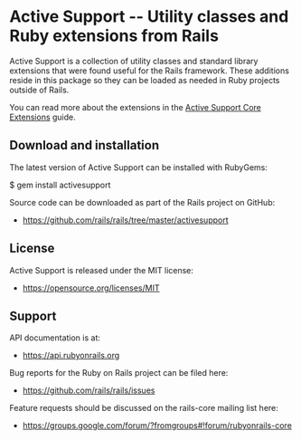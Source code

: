 # Active Support -- Utility classes and Ruby extensions from Rails

Active Support is a collection of utility classes and standard library
extensions that were found useful for the Rails framework. These additions
reside in this package so they can be loaded as needed in Ruby projects
outside of Rails.

You can read more about the extensions in the [Active Support Core Extensions](https://edgeguides.rubyonrails.org/active_support_core_extensions.html) guide.

## Download and installation

The latest version of Active Support can be installed with RubyGems:

  $ gem install activesupport

Source code can be downloaded as part of the Rails project on GitHub:

- https://github.com/rails/rails/tree/master/activesupport


## License

Active Support is released under the MIT license:

- https://opensource.org/licenses/MIT


## Support

API documentation is at:

- https://api.rubyonrails.org

Bug reports for the Ruby on Rails project can be filed here:

- https://github.com/rails/rails/issues

Feature requests should be discussed on the rails-core mailing list here:

- https://groups.google.com/forum/?fromgroups#!forum/rubyonrails-core
